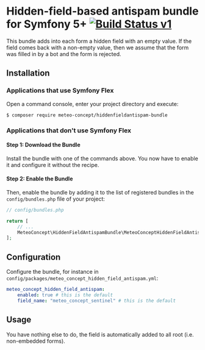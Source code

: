 Hidden-field-based antispam bundle for Symfony 5+ [![Build Status v1](https://api.travis-ci.com/Meteo-Concept/hiddenfieldantispam-bundle.svg?branch=main)](https://api.travis-ci.com/Meteo-Concept/hiddenfieldantispam-bundle.svg?branch=main)
============

This bundle adds into each form a hidden field with an empty value.
If the field comes back with a non-empty value, then we assume that
the form was filled in by a bot and the form is rejected.

Installation
----------


### Applications that use Symfony Flex

Open a command console, enter your project directory and execute:

```console
$ composer require meteo-concept/hiddenfieldantispam-bundle
```


### Applications that don't use Symfony Flex

#### Step 1: Download the Bundle

Install the bundle with one of the commands above. You now have to enable
it and configure it without the recipe.

#### Step 2: Enable the Bundle

Then, enable the bundle by adding it to the list of registered bundles
in the `config/bundles.php` file of your project:

```php
// config/bundles.php

return [
    // ...
    MeteoConcept\HiddenFieldAntispamBundle\MeteoConceptHiddenFieldAntispamBundle::class => ['all' => true],
];
```

Configuration
------

Configure the bundle, for instance in
`config/packages/meteo_concept_hidden_field_antispam.yml`:

```yaml
meteo_concept_hidden_field_antispam:
    enabled: true # this is the default
    field_name: "meteo_concept_sentinel" # this is the default
```

Usage
------

You have nothing else to do, the field is automatically added to all root (i.e.
non-embedded forms).
